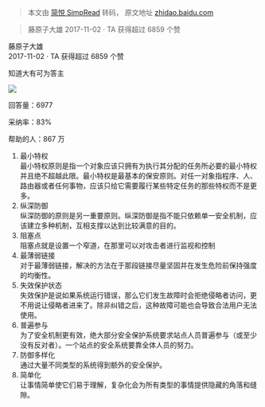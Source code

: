 > 本文由 [简悦 SimpRead](http://ksria.com/simpread/) 转码， 原文地址 [zhidao.baidu.com](https://zhidao.baidu.com/question/878200981791711412.html)

> 藤原子大雄 2017-11-02 · TA 获得超过 6859 个赞

藤原子大雄  
2017-11-02 · TA 获得超过 6859 个赞

知道大有可为答主

![](https://himg.bdimg.com/sys/portrait/item/wise.1.76a295c0.6CcyjoVswsG-Kk3GzmNMqQ.jpg?time=8203)

回答量：6977

采纳率：83%

帮助的人：867 万

1) 最小特权  
最小特权原则是指一个对象应该只拥有为执行其分配的任务所必要的最小特权并且绝不超越此限。最小特权是最基本的保安原则。对任一对象指程序、人、路由器或者任何事物，应该只给它需要履行某些特定任务的那些特权而不是更多。  
2) 纵深防御  
纵深防御的原则是另一重要原则。纵深防御是指不能只依赖单一安全机制，应该建立多种机制，互相支撑以达到比较满意的目的。  
3) 阻塞点  
阻塞点就是设置一个窄道，在那里可以对攻击者进行监视和控制  
4) 最薄弱链接  
对于最薄弱链接，解决的方法在于那段链接尽量坚固并在发生危险前保持强度的均衡性。  
5) 失效保护状态  
失效保护是说如果系统运行错误，那么它们发生故障时会拒绝侵略者访问，更不用说让侵略者进来了。除非纠错之后，这种故障可能也会导致合法用户无法使用。  
6) 普遍参与  
为了安全机制更有效，绝大部分安全保护系统要求站点人员普遍参与（或至少没有反对者）。一个站点的安全系统要靠全体人员的努力。  
7) 防御多样化  
通过大量不同类型的系统得到额外的安全保护。  
8) 简单化  
让事情简单使它们易于理解，复杂化会为所有类型的事情提供隐藏的角落和缝隙。
